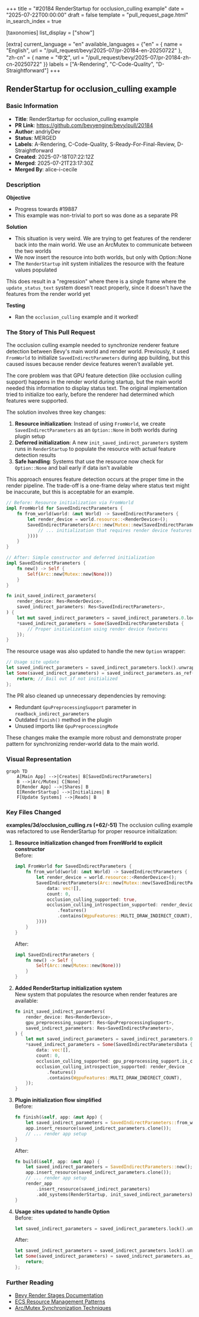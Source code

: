 +++
title = "#20184 RenderStartup for occlusion_culling example"
date = "2025-07-22T00:00:00"
draft = false
template = "pull_request_page.html"
in_search_index = true

[taxonomies]
list_display = ["show"]

[extra]
current_language = "en"
available_languages = {"en" = { name = "English", url = "/pull_request/bevy/2025-07/pr-20184-en-20250722" }, "zh-cn" = { name = "中文", url = "/pull_request/bevy/2025-07/pr-20184-zh-cn-20250722" }}
labels = ["A-Rendering", "C-Code-Quality", "D-Straightforward"]
+++

## RenderStartup for occlusion_culling example

### Basic Information
- **Title**: RenderStartup for occlusion_culling example
- **PR Link**: https://github.com/bevyengine/bevy/pull/20184
- **Author**: andriyDev
- **Status**: MERGED
- **Labels**: A-Rendering, C-Code-Quality, S-Ready-For-Final-Review, D-Straightforward
- **Created**: 2025-07-18T07:22:12Z
- **Merged**: 2025-07-21T23:17:30Z
- **Merged By**: alice-i-cecile

### Description
**Objective**
- Progress towards #19887
- This example was non-trivial to port so was done as a separate PR

**Solution**
- This situation is very weird. We are trying to get features of the renderer back into the main world. We use an ArcMutex to communicate between the two worlds
- We now insert the resource into both worlds, but only with Option::None
- The `RenderStartup` init system initializes the resource with the feature values populated

This does result in a "regression" where there is a single frame where the `update_status_text` system doesn't react properly, since it doesn't have the features from the render world yet

**Testing**
- Ran the `occlusion_culling` example and it worked!

### The Story of This Pull Request

The occlusion culling example needed to synchronize renderer feature detection between Bevy's main world and render world. Previously, it used `FromWorld` to initialize `SavedIndirectParameters` during app building, but this caused issues because render device features weren't available yet. 

The core problem was that GPU feature detection (like occlusion culling support) happens in the render world during startup, but the main world needed this information to display status text. The original implementation tried to initialize too early, before the renderer had determined which features were supported.

The solution involves three key changes:
1. **Resource initialization**: Instead of using `FromWorld`, we create `SavedIndirectParameters` as an `Option::None` in both worlds during plugin setup
2. **Deferred initialization**: A new `init_saved_indirect_parameters` system runs in `RenderStartup` to populate the resource with actual feature detection results
3. **Safe handling**: Systems that use the resource now check for `Option::None` and bail early if data isn't available

This approach ensures feature detection occurs at the proper time in the render pipeline. The trade-off is a one-frame delay where status text might be inaccurate, but this is acceptable for an example.

```rust
// Before: Resource initialization via FromWorld
impl FromWorld for SavedIndirectParameters {
    fn from_world(world: &mut World) -> SavedIndirectParameters {
        let render_device = world.resource::<RenderDevice>();
        SavedIndirectParameters(Arc::new(Mutex::new(SavedIndirectParametersData {
            // ... initialization that requires render device features
        })))
    }
}

// After: Simple constructor and deferred initialization
impl SavedIndirectParameters {
    fn new() -> Self {
        Self(Arc::new(Mutex::new(None)))
    }
}

fn init_saved_indirect_parameters(
    render_device: Res<RenderDevice>,
    saved_indirect_parameters: Res<SavedIndirectParameters>,
) {
    let mut saved_indirect_parameters = saved_indirect_parameters.0.lock().unwrap();
    *saved_indirect_parameters = Some(SavedIndirectParametersData {
        // Proper initialization using render device features
    });
}
```

The resource usage was also updated to handle the new `Option` wrapper:

```rust
// Usage site update
let saved_indirect_parameters = saved_indirect_parameters.lock().unwrap();
let Some(saved_indirect_parameters) = saved_indirect_parameters.as_ref() else {
    return; // Bail out if not initialized
};
```

The PR also cleaned up unnecessary dependencies by removing:
- Redundant `GpuPreprocessingSupport` parameter in `readback_indirect_parameters`
- Outdated `finish()` method in the plugin
- Unused imports like `GpuPreprocessingMode`

These changes make the example more robust and demonstrate proper pattern for synchronizing render-world data to the main world.

### Visual Representation
```mermaid
graph TD
    A[Main App] -->|Creates| B[SavedIndirectParameters]
    B -->|Arc/Mutex| C[None]
    D[Render App] -->|Shares| B
    E[RenderStartup] -->|Initializes| B
    F[Update Systems] -->|Reads| B
```

### Key Files Changed

**examples/3d/occlusion_culling.rs (+62/-51)**
The occlusion culling example was refactored to use RenderStartup for proper resource initialization:

1. **Resource initialization changed from FromWorld to explicit constructor**  
   Before:
   ```rust
   impl FromWorld for SavedIndirectParameters {
       fn from_world(world: &mut World) -> SavedIndirectParameters {
           let render_device = world.resource::<RenderDevice>();
           SavedIndirectParameters(Arc::new(Mutex::new(SavedIndirectParametersData {
               data: vec![],
               count: 0,
               occlusion_culling_supported: true,
               occlusion_culling_introspection_supported: render_device
                   .features()
                   .contains(WgpuFeatures::MULTI_DRAW_INDIRECT_COUNT),
           })))
       }
   }
   ```
   After:
   ```rust
   impl SavedIndirectParameters {
       fn new() -> Self {
           Self(Arc::new(Mutex::new(None)))
       }
   }
   ```

2. **Added RenderStartup initialization system**  
   New system that populates the resource when render features are available:
   ```rust
   fn init_saved_indirect_parameters(
       render_device: Res<RenderDevice>,
       gpu_preprocessing_support: Res<GpuPreprocessingSupport>,
       saved_indirect_parameters: Res<SavedIndirectParameters>,
   ) {
       let mut saved_indirect_parameters = saved_indirect_parameters.0.lock().unwrap();
       *saved_indirect_parameters = Some(SavedIndirectParametersData {
           data: vec![],
           count: 0,
           occlusion_culling_supported: gpu_preprocessing_support.is_culling_supported(),
           occlusion_culling_introspection_supported: render_device
               .features()
               .contains(WgpuFeatures::MULTI_DRAW_INDIRECT_COUNT),
       });
   }
   ```

3. **Plugin initialization flow simplified**  
   Before:
   ```rust
   fn finish(&self, app: &mut App) {
       let saved_indirect_parameters = SavedIndirectParameters::from_world(app.world_mut());
       app.insert_resource(saved_indirect_parameters.clone());
       // ... render app setup
   }
   ```
   After:
   ```rust
   fn build(&self, app: &mut App) {
       let saved_indirect_parameters = SavedIndirectParameters::new();
       app.insert_resource(saved_indirect_parameters.clone());
       // ... render app setup
       render_app
           .insert_resource(saved_indirect_parameters)
           .add_systems(RenderStartup, init_saved_indirect_parameters)
   }
   ```

4. **Usage sites updated to handle Option**  
   Before:
   ```rust
   let saved_indirect_parameters = saved_indirect_parameters.lock().unwrap();
   ```
   After:
   ```rust
   let saved_indirect_parameters = saved_indirect_parameters.lock().unwrap();
   let Some(saved_indirect_parameters) = saved_indirect_parameters.as_ref() else {
       return;
   };
   ```

### Further Reading
- [Bevy Render Stages Documentation](https://bevyengine.org/learn/book/getting-started/rendering/)
- [ECS Resource Management Patterns](https://bevy-cheatbook.github.io/programming/res.html)
- [Arc/Mutex Synchronization Techniques](https://doc.rust-lang.org/book/ch16-03-shared-state.html)